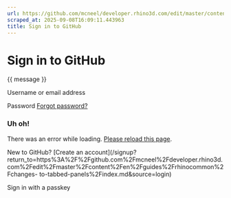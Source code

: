 ```yaml
---
url: https://github.com/mcneel/developer.rhino3d.com/edit/master/content/en/guides/rhinocommon/changes-to-tabbed-panels/index.md
scraped_at: 2025-09-08T16:09:11.443963
title: Sign in to GitHub
---
```


# Sign in to GitHub

{{ message }}

Username or email address

Password  [Forgot password?](/password_reset)

###  Uh oh!

There was an error while loading. [Please reload this page]().

New to GitHub? [Create an
account](/signup?return_to=https%3A%2F%2Fgithub.com%2Fmcneel%2Fdeveloper.rhino3d.com%2Fedit%2Fmaster%2Fcontent%2Fen%2Fguides%2Frhinocommon%2Fchanges-
to-tabbed-panels%2Findex.md&source=login)

Sign in with a passkey

